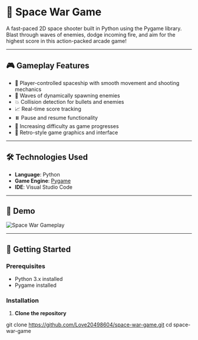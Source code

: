# 🚀 Space War Game

A fast-paced 2D space shooter built in Python using the Pygame library. Blast through waves of enemies, dodge incoming fire, and aim for the highest score in this action-packed arcade game!

---

## 🎮 Gameplay Features

- 🔫 Player-controlled spaceship with smooth movement and shooting mechanics  
- 👾 Waves of dynamically spawning enemies  
- 💥 Collision detection for bullets and enemies  
- 📈 Real-time score tracking  
- ⏸️ Pause and resume functionality  
- 🔄 Increasing difficulty as game progresses  
- 🎨 Retro-style game graphics and interface  

---

## 🛠 Technologies Used

- **Language**: Python  
- **Game Engine**: [Pygame](https://www.pygame.org/docs/)  
- **IDE**: Visual Studio Code 

---

## 🎥 Demo

![Space War Gameplay](demo.gif)


---

## 🚀 Getting Started

### Prerequisites

- Python 3.x installed
- Pygame installed

### Installation

1. **Clone the repository**  

git clone https://github.com/Love20498604/space-war-game.git
cd space-war-game
